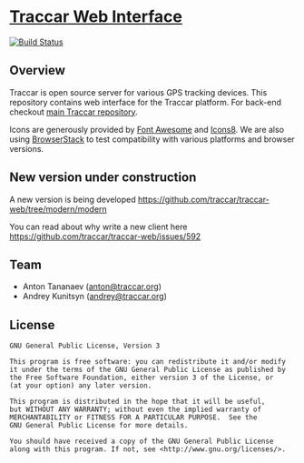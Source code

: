 # [Traccar Web Interface](https://www.traccar.org)
[![Build Status](https://travis-ci.org/traccar/traccar-web.svg?branch=master)](https://travis-ci.org/traccar/traccar-web)

## Overview

Traccar is open source server for various GPS tracking devices. This repository contains web interface for the Traccar platform. For back-end checkout [main Traccar repository](https://github.com/tananaev/traccar).

Icons are generously provided by [Font Awesome](http://fontawesome.io/) and [Icons8](https://icons8.com/). We are also using [BrowserStack](https://www.browserstack.com/) to test compatibility with various platforms and browser versions.

## New version under construction

A new version is being developed https://github.com/traccar/traccar-web/tree/modern/modern

You can read about why write a new client here https://github.com/traccar/traccar-web/issues/592

## Team

- Anton Tananaev ([anton@traccar.org](mailto:anton@traccar.org))
- Andrey Kunitsyn ([andrey@traccar.org](mailto:andrey@traccar.org))

## License

    GNU General Public License, Version 3

    This program is free software: you can redistribute it and/or modify
    it under the terms of the GNU General Public License as published by
    the Free Software Foundation, either version 3 of the License, or
    (at your option) any later version.

    This program is distributed in the hope that it will be useful,
    but WITHOUT ANY WARRANTY; without even the implied warranty of
    MERCHANTABILITY or FITNESS FOR A PARTICULAR PURPOSE.  See the
    GNU General Public License for more details.

    You should have received a copy of the GNU General Public License
    along with this program. If not, see <http://www.gnu.org/licenses/>.
